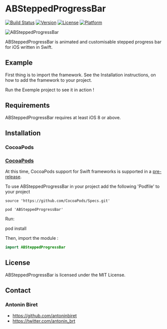 # ABSteppedProgressBar 

[![Build Status](https://travis-ci.org/antoninbiret/ABSteppedProgressBar.svg?branch=master)](https://travis-ci.org/antoninbiret/ABSteppedProgressBar)
[![Version](https://img.shields.io/cocoapods/v/ABSteppedProgressBar.svg?style=flat)](http://cocoapods.org/pods/ABSteppedProgressBar)
[![License](https://img.shields.io/cocoapods/l/ABSteppedProgressBar.svg?style=flat)](http://cocoapods.org/pods/ABSteppedProgressBar)
[![Platform](https://img.shields.io/cocoapods/p/ABSteppedProgressBar.svg?style=flat)](http://cocoapods.org/pods/ABSteppedProgressBar)

![ABSteppedProgressBar](https://raw.githubusercontent.com/antoninbiret/ABSteppedProgressBar/master/screenshot.gif)

ABSteppedProgressBar is animated and customisable stepped progress bar for iOS written in Swift.

## Example

First thing is to import the framework. See the Installation instructions, on how to add the framework to your project.

Run the Exemple project to see it in action !

## Requirements

ABSteppedProgressBar requires at least iOS 8 or above.

## Installation

### CocoaPods

### [CocoaPods](http://cocoapods.org/)
At this time, CocoaPods support for Swift frameworks is supported in a [pre-release](http://blog.cocoapods.org/Pod-Authors-Guide-to-CocoaPods-Frameworks/).

To use ABSteppedProgressBar in your project add the following 'Podfile' to your project

```
source 'https://github.com/CocoaPods/Specs.git'

pod 'ABSteppedProgressBar'
```

Run:

pod install

Then, import the module :

```swift
import ABSteppedProgressBar
```

## License

ABSteppedProgressBar is licensed under the MIT License.

## Contact

### Antonin Biret
* https://github.com/antoninbiret
* https://twitter.com/antonin_brt
